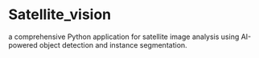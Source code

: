 # Satellite_vision
a comprehensive Python application for satellite image analysis using AI-powered object detection and instance segmentation.
